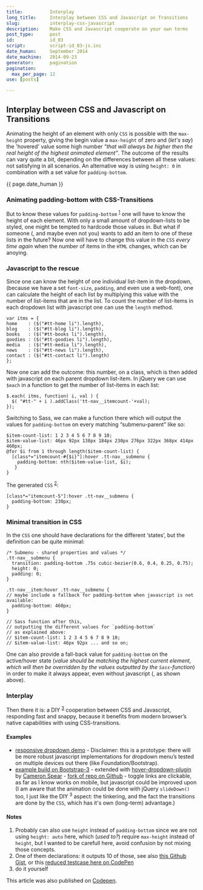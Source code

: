 ```yaml
---
title:          Interplay
long_title:     Interplay between CSS and Javascript on Transitions
slug:           interplay-css-javascript
description:    Make CSS and Javascript cooperate on your own terms
post_type:      post
id:             id_03
script:         script-id_03-js.inc
date_human:     September 2014
date_machine:   2014-09-23
generator:      pagination
pagination:
  max_per_page: 12
use: [posts]

---
```


## Interplay between CSS and Javascript on Transitions

<span class="dropcap">A</span>nimating the height of an element with only `CSS` is possible with the `max-height` property, giving the begin value a `max-height` of zero and (_let's say_) the 'hovered' value some high number _“that will always be higher then the real height of the highest animated element”_. The outcome of the results can vary quite a bit, depending on the differences between all these values: not satisfying in all scenarios. An alternative way is using `height: 0` in combination with a set value for `padding-bottom`.
<p class="publication-list__item__meta"><time datetime="{{ page.date_machine }}">{{ page.date_human }}</time></p>

### Animating padding-bottom with CSS-Transitions
But to know these values for `padding-bottom` <sup><a href="#note-1" class="sup-link" id="supLink1">1</a></sup> one will have to know the height of each element. With only a small amount of dropdown-lists to be styled, one might be tempted to hardcode those values in. But what if someone (, and maybe even not you) wants to add an item to one of these lists in the future? Now one will have to change this value in the `CSS` _every time again_ when the number of items in the `HTML` changes, which can be anoying.

### Javascript to the rescue
Since one can know the height of one individual list-item in the dropdown, (because we have a set `font-size`, `padding`, and even use a web-font), one can calculate the height of each list by multiplying this value with the number of list-items that are in the list. To count the number of list-items in each dropdown list with javascript one can use the `length` method.


```language-javascript
var itms = {
home    : ($("#tt-home li").length),
blog    : ($("#tt-blog li").length),
books   : ($("#tt-books li").length),
goodies : ($("#tt-goodies li").length),
media   : ($("#tt-media li").length),
news    : ($("#tt-news li").length),
contact : ($("#tt-contact li").length)
};
```

Now one can add the outcome: this number, on a class, which is then added with javascript on each parent dropdown list-item. In jQuery we can use `$each` in a function to get the number of list-items in each list:

```language-javascript
$.each( itms, function( i, val ) {
  $( "#tt-" + i ).addClass('tt-nav__itemcount-'+val);
});
```

Switching to Sass, we can make a function there which will output the values for `padding-bottom` on every matching “submenu-parent” like so:


```language-scss
$item-count-list: 1 2 3 4 5 6 7 8 9 10;
$item-value-list: 46px 92px 138px 184px 230px 276px 322px 368px 414px 460px;
@for $i from 1 through length($item-count-list) {
  [class*="itemcount-#{$i}"]:hover .tt-nav__submenu {
    padding-bottom: nth($item-value-list, $i);
   }
}
```

The generated `CSS` <sup><a href="#note-2" class="sup-link" id="supLink2">2</a></sup>:

```language-css
[class*="itemcount-5"]:hover .tt-nav__submenu {
  padding-bottom: 230px;
}
```

### Minimal transition in CSS
In the `CSS` one should have declarations for the different ‘states’, but the definition can be quite minimal:

```language-scss
/* Submenu - shared properties and values */
.tt-nav__submenu {
  transition: padding-bottom .75s cubic-bezier(0.6, 0.4, 0.25, 0.75);
  height: 0;
  padding: 0;
}

.tt-nav__item:hover .tt-nav__submenu {
// maybe include a fallback for padding-bottom when javascript is not available:
  padding-bottom: 460px;
}

// Sass function after this,
// outputting the different values for `padding-bottom`
// as explained above:
// $item-count-list: 1 2 3 4 5 6 7 8 9 10;
// $item-value-list: 46px 92px ... and so on;
```

One can also provide a fall-back value for `padding-bottom` on the active/hover state (_value should be matching the highest current element, which will then be overridden by the values outputted by the `Sass`-function_) in order to make it always appear, even without javascript (, as shown above).

### Interplay
Then there it is: a DIY <sup><a href="#note-3" class="sup-link" id="supLink3">3</a></sup> cooperation between CSS and Javascript, responding fast and snappy, because it benefits from modern browser’s native capabilities with using CSS-transitions.

#### Examples
- [responsive dropdown demo](http://codepen.io/atelierbram/pen/AHwyr) - Disclaimer: this is a prototype: there will be more robust javascript implementations for dropdown menu’s tested on multiple devices out there (like Foundation/Bootstrap).
- [example build on Bootstrap-3](http://codepen.io/atelierbram/pen/vymHL/) -  extended with [hover-dropdown-plugin](https://github.com/CWSpear/bootstrap-hover-dropdown) by [Cameron Spear](http://cameronspear.com/blog/bootstrap-dropdown-on-hover-plugin/) - [fork of repo on Github](https://github.com/atelierbram/bootstrap-hover-dropdown) - toggle links are clickable, as far as I know works on mobile, but javascript could be improved upon (I am aware that the animation could be done with jQuery `slideDown()` too, I just like the DIY <sup>3</sup> aspect: the tinkering, and the fact the transitions are done by the `CSS`, which has it's own (long-term) advantage.)

#### Notes
1. <span id="note-1">Probably can also use `height` instead of `padding-bottom` since we are not using `height: auto` here, which (_used to?_)
require `max-height` instead of `height`, but I wanted to be carefull here, avoid confusion by not mixing those concepts.</span>
1. <span id="note-2">One of them declarations: it outputs 10 of those, see also [this Github Gist](https://gist.github.com/atelierbram/a88e3811173bb9d75b40), or this [reduced testcase here on CodePen](http://codepen.io/atelierbram/pen/CBLaw)</span>
1. <span id="note-3">do it yourself</span>

<span class="note">This article was also published on [Codepen](http://codepen.io/atelierbram/post/interplay-css-javascript).</span>
